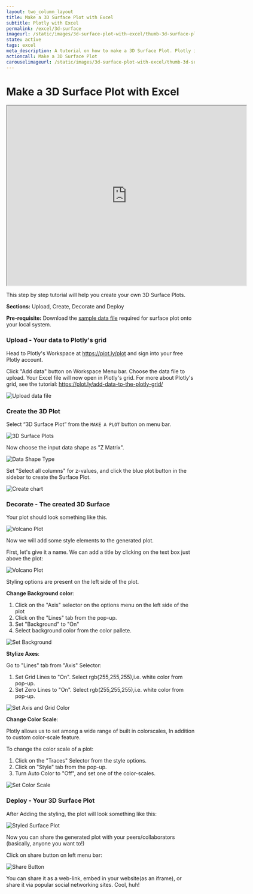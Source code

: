 ```yaml
---
layout: two_column_layout
title: Make a 3D Surface Plot with Excel
subtitle: Plotly with Excel
permalink: /excel/3d-surface
imageurl: /static/images/3d-surface-plot-with-excel/thumb-3d-surface-plot-with-excel.png
state: active
tags: excel
meta_description: A tutorial on how to make a 3D Surface Plot. Plotly is the easiest and fastest way to make and share graphs online.
actioncall: Make a 3D Surface Plot
carouselimageurl: /static/images/3d-surface-plot-with-excel/thumb-3d-surface-plot-with-excel.png
---
```


# Make a 3D Surface Plot with Excel
<div >
    <iframe width="640" height="480" frameborder="1" scrolling="no" src="https://plot.ly/~tarzzz/380.embed"></iframe>
</div>


This step by step tutorial will help you create your own 3D Surface Plots.

**Sections:** Upload, Create, Decorate and Deploy

**Pre-requisite:** Download the <a class="link--impt" href="https://raw.githubusercontent.com/plotly/datasets/master/volcano.csv" target="_blank">
sample data file</a> required for surface plot onto your local system.

### Upload - Your data to Plotly's grid

Head to Plotly's Workspace at <a class="link--impt" href="/plot">https://plot.ly/plot</a> and sign into your free Plotly account.

Click "Add data" button on Workspace Menu bar. Choose the data file to upload. Your Excel file will now open in Plotly's grid. For more about Plotly's grid, see the tutorial: <a class="link--impt" href="/add-data-to-the-plotly-grid/">https://plot.ly/add-data-to-the-plotly-grid/</a>

![Upload data file](/static/images/3d-surface-plot-with-excel/upload-data-file.png)

### Create the 3D Plot

Select “3D Surface Plot” from the `MAKE A PLOT` button on menu bar.

![3D Surface Plots](/static/images/3d-surface-plot-with-excel/3d-surface-plot-from-menu.png)

Now choose the input data shape as "Z Matrix".

![Data Shape Type](/static/images/3d-surface-plot-with-excel/select-data-shape.png)

Set "Select all columns" for z-values, and click the blue plot button in the sidebar to create the Surface Plot.

![Create chart](/static/images/3d-surface-plot-with-excel/plot-surface.png)

### Decorate - The created 3D Surface

Your plot should look something like this.

![Volcano Plot](/static/images/3d-surface-plot-with-excel/raw-plot.png)

Now we will add some style elements to the generated plot.

First, let's give it a name. We can add a title by clicking on the text box just above the plot:

![Volcano Plot](/static/images/3d-surface-plot-with-excel/give-plot-title.png)

Styling options are present on the left side of the plot.

**Change Background color**:

  1. Click on the "Axis" selector on the options menu on the left side of the plot
  2. Click on the "Lines" tab from the pop-up.
  3. Set "Background" to "On"
  4. Select background color from the color pallete.

![Set Background](/static/images/3d-surface-plot-with-excel/set-background.png)

**Stylize Axes**:

Go to "Lines" tab from "Axis" Selector:

  1. Set Grid Lines to "On". Select rgb(255,255,255),i.e. white color from pop-up.
  2. Set Zero Lines to "On". Select rgb(255,255,255),i.e. white color from pop-up.

![Set Axis and Grid Color](/static/images/3d-surface-plot-with-excel/set-axis-color.png)

**Change Color Scale**:

Plotly allows us to set among a wide range of built in colorscales, In addition to custom color-scale feature.

To change the color scale of a plot:

  1. Click on the "Traces" Selector from the style options.
  2. Click on "Style" tab from the pop-up.
  3. Turn Auto Color to "Off", and set one of the color-scales.

![Set Color Scale](/static/images/3d-surface-plot-with-excel/set-colorscale.png)

### Deploy - Your 3D Surface Plot

After Adding the styling, the plot will look something like this:

![Styled Surface Plot](/static/images/3d-surface-plot-with-excel/thumb-3d-surface-plot-with-excel.png)

Now you can share the generated plot with your peers/collaborators (basically, anyone you want to!)

Click on share button on left menu bar:

![Share Button](/static/images/3d-surface-plot-with-excel/share-plot-button.png)

You can share it as a web-link, embed in your website(as an iframe), or share it via popular social networking sites. Cool, huh!
